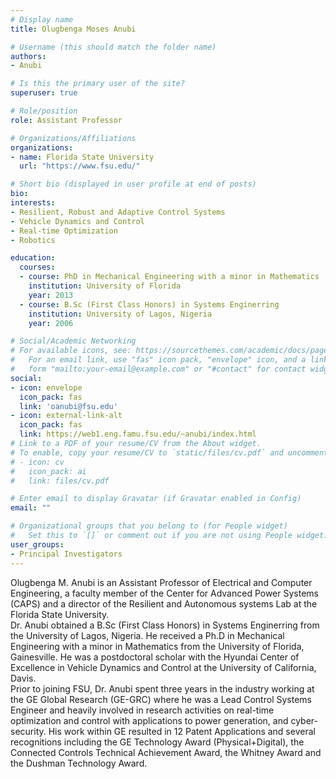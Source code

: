 ```yaml
---
# Display name
title: Olugbenga Moses Anubi

# Username (this should match the folder name)
authors:
- Anubi

# Is this the primary user of the site?
superuser: true

# Role/position
role: Assistant Professor

# Organizations/Affiliations
organizations:
- name: Florida State University
  url: "https://www.fsu.edu/"

# Short bio (displayed in user profile at end of posts)
bio: 
interests:
- Resilient, Robust and Adaptive Control Systems
- Vehicle Dynamics and Control
- Real-time Optimization
- Robotics

education:
  courses:
  - course: PhD in Mechanical Engineering with a minor in Mathematics
    institution: University of Florida
    year: 2013
  - course: B.Sc (First Class Honors) in Systems Enginerring
    institution: University of Lagos, Nigeria
    year: 2006

# Social/Academic Networking
# For available icons, see: https://sourcethemes.com/academic/docs/page-builder/#icons
#   For an email link, use "fas" icon pack, "envelope" icon, and a link in the
#   form "mailto:your-email@example.com" or "#contact" for contact widget.
social:
- icon: envelope
  icon_pack: fas
  link: 'oanubi@fsu.edu'
- icon: external-link-alt
  icon_pack: fas
  link: https://web1.eng.famu.fsu.edu/~anubi/index.html
# Link to a PDF of your resume/CV from the About widget.
# To enable, copy your resume/CV to `static/files/cv.pdf` and uncomment the lines below.
# - icon: cv
#   icon_pack: ai
#   link: files/cv.pdf

# Enter email to display Gravatar (if Gravatar enabled in Config)
email: ""

# Organizational groups that you belong to (for People widget)
#   Set this to `[]` or comment out if you are not using People widget.
user_groups:
- Principal Investigators
---
```



Olugbenga M. Anubi is an Assistant Professor of Electrical and Computer Engineering, a faculty member of the Center for Advanced Power Systems (CAPS) and a director of the Resilient and Autonomous systems Lab at the Florida State University.<br>
Dr. Anubi obtained a B.Sc (First Class Honors) in Systems Enginerring from the University of Lagos, Nigeria. He received a Ph.D in Mechanical Engineering with a minor in Mathematics from the University of Florida, Gainesville. He was a postdoctoral scholar with the Hyundai Center of Excellence in Vehicle Dynamics and Control at the University of California, Davis.<br>
Prior to joining FSU, Dr. Anubi spent three years in the industry working at the GE Global Research (GE-GRC) where he was a Lead Control Systems Engineer and heavily involved in research activities on real-time optimization and control with applications to power generation, and cyber-security. His work within GE resulted in 12 Patent Applications and several recognitions including the GE Technology Award (Physical+Digital), the Connected Controls Technical Achievement Award, the Whitney Award and the Dushman Technology Award.

